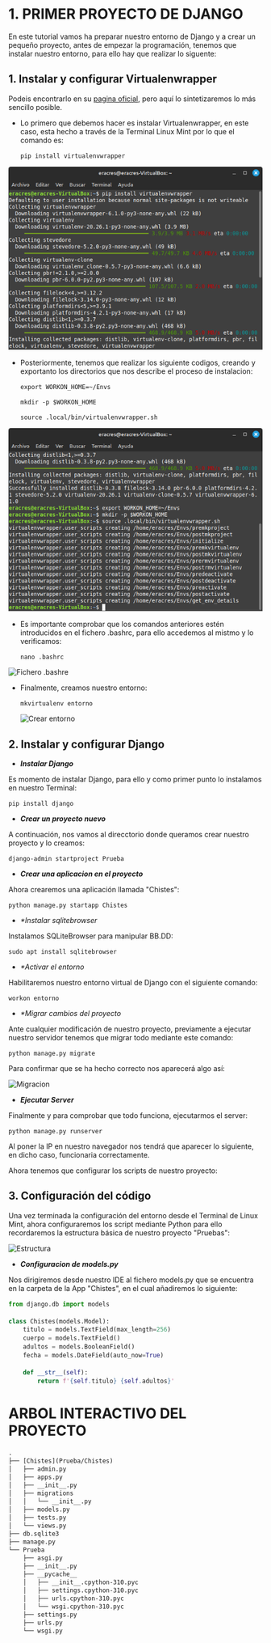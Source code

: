 # 1. PRIMER PROYECTO DE DJANGO

En este tutorial vamos ha preparar nuestro entorno de Django y a crear un pequeño proyecto, antes de empezar la programación, tenemos que instalar nuestro entorno, para ello hay que realizar lo siguente:

## 1. Instalar y configurar Virtualenwrapper 

Podeis encontrarlo en su [pagina oficial](https://virtualenvwrapper.readthedocs.io/en/latest/), pero aquí lo sintetizaremos lo más sencillo posible.

  * Lo primero que debemos hacer es instalar Virtualenwrapper, en este caso, esta hecho a través de la Terminal Linux      Mint por lo que el comando es: 
  
    ```
    pip install virtualenvwrapper
    ```
  <p align="center">
    <img src="../../../Imagenes/Django/Django1.png" alt="Instalar virtualenvwrapper" />
  </p> 
    
  * Posteriormente, tenemos que realizar los siguiente codigos, creando y exportanto los directorios que nos describe
    el proceso de instalacion:

    ```
    export WORKON_HOME=~/Envs
    ```
    ```
    mkdir -p $WORKON_HOME
    ```
    ```
    source .local/bin/virtualenvwrapper.sh
    ```

  <p align="center">
    <img src="../../../Imagenes/Django/Django2.png" alt="Comandos virtualenvwrapper" />
  </p> 
    
  * Es importante comprobar que los comandos anteriores estén introducidos en el fichero .bashrc, para ello accedemos      al mistmo y lo verificamos:
    
    ```
    nano .bashrc
    ```
  ![Fichero .bashre](Django3.png)  
    
  * Finalmente, creamos nuestro entorno:
    
    ```
    mkvirtualenv entorno
    ```
    ![Crear entorno](Django4.png)  

## 2. Instalar y configurar Django

- _**Instalar Django**_

Es momento de instalar Django, para ello y como primer punto lo instalamos en nuestro Terminal:

   ```
   pip install django
   ```

- _**Crear un proyecto nuevo**_ 

A continuación, nos vamos al direcctorio donde queramos crear nuestro proyecto y lo creamos:

   ```
   django-admin startproject Prueba
   ```

- _**Crear una aplicacion en el proyecto**_

Ahora crearemos una aplicación llamada "Chistes":

   ```
   python manage.py startapp Chistes
   ```

- _**Instalar sqlitebrowser*_

Instalamos SQLiteBrowser para manipular BB.DD:

   ```
   sudo apt install sqlitebrowser
   ```

- _**Activar el entorno*_

Habilitaremos nuestro entorno virtual de Django con el siguiente comando:

   ```
   workon entorno
   ```

- _**Migrar cambios del proyecto*_

Ante cualquier modificación de nuestro proyecto, previamente a ejecutar nuestro servidor tenemos que migrar todo mediante este comando:

   ```
   python manage.py migrate
   ```

Para confirmar que se ha hecho correcto nos aparecerá algo así:

![Migracion](Django11.png)


- _**Ejecutar Server**_

Finalmente y para comprobar que todo funciona, ejecutarmos el server:

   ```
   python manage.py runserver
   ```
Al poner la IP en nuestro navegador nos tendrá que aparecer lo siguiente, en dicho caso, funcionaria correctamente.

Ahora tenemos que configurar los scripts de nuestro proyecto:

## 3. Configuración del código

Una vez terminada la configuración del entorno desde el Terminal de Linux Mint, ahora configuraremos los script mediante Python para ello recordaremos la estructura básica de nuestro proyecto "Pruebas":

![Estructura](Django8.png)

- _**Configuracion de models.py**_

Nos dirigiremos desde nuestro IDE al fichero models.py que se encuentra en la carpeta de la App "Chistes", en el cual añadiremos lo siguiente:

   ```python
   from django.db import models

   class Chistes(models.Model):
       titulo = models.TextField(max_length=256)
       cuerpo = models.TextField()
       adultos = models.BooleanField()
       fecha = models.DateField(auto_now=True)
   
       def __str__(self):
           return f'{self.titulo} {self.adultos}'
   ```


# ARBOL INTERACTIVO DEL PROYECTO
```
.
├── [Chistes](Prueba/Chistes)
│   ├── admin.py
│   ├── apps.py
│   ├── __init__.py
│   ├── migrations
│   │   └── __init__.py
│   ├── models.py
│   ├── tests.py
│   └── views.py
├── db.sqlite3
├── manage.py
└── Prueba
    ├── asgi.py
    ├── __init__.py
    ├── __pycache__
    │   ├── __init__.cpython-310.pyc
    │   ├── settings.cpython-310.pyc
    │   ├── urls.cpython-310.pyc
    │   └── wsgi.cpython-310.pyc
    ├── settings.py
    ├── urls.py
    └── wsgi.py
```


